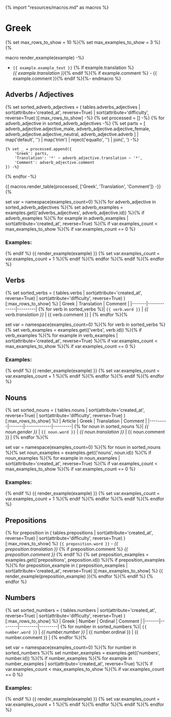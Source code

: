 {% import "resources/macros.md" as macros %}
# Greek
{% 
set max_rows_to_show = 10 %}{% 
set max_examples_to_show = 3 
%}{% 

macro render_example(example) -%}
- `{{ example.example_text }}`
    {% if example.translation %}    
    *{{ example.translation }}*{% endif %}{% if example.comment %} - {{ example.comment }}{% 
    endif %}{%- 
endmacro %}

## Adverbs / Adjectives
{% set sorted_adverb_adjectives = (
    tables.adverbs_adjectives
    | sort(attribute='created_at', reverse=True)
    | sort(attribute='difficulty', reverse=True)
)[:max_rows_to_show] -%}
{% set processed = [] -%}
{% for adverb_adjective in sorted_adverb_adjectives -%}
    {% set parts = [
        adverb_adjective.adjective_male,
        adverb_adjective.adjective_female,
        adverb_adjective.adjective_neutral,
        adverb_adjective.adverb
    ]
    | map('default', '')
    | map('trim')
    | reject('equalto', '')
    | join(', ') -%}

    {% set _ = processed.append({
        'Greek': parts,
        'Translation': '*' ~ adverb_adjective.translation ~ '*',
        'Comment': adverb_adjective.comment
    }) -%}
{% endfor -%}

{{ macros.render_table(processed, ['Greek', 'Translation', 'Comment']) -}}
{% 

set var = namespace(examples_count=0) 
%}{% 
for adverb_adjective in sorted_adverb_adjectives %}{% 
    set adverb_examples = examples.get(('adverbs_adjectives', adverb_adjective.id)) %}{% 
    if adverb_examples %}{% 
        for example in adverb_examples | sort(attribute='created_at', reverse=True) %}{% 
            if var.examples_count < max_examples_to_show %}{% 
                if var.examples_count == 0 %}
### Examples:
{%              endif %}
{{ render_example(example) }}
{%              set var.examples_count = var.examples_count + 1 %}{% 
            endif %}{% 
        endfor %}{% 
    endif %}{% 
endfor %}


## Verbs
{% set sorted_verbs = (
    tables.verbs
    | sort(attribute='created_at', reverse=True)
    | sort(attribute='difficulty', reverse=True)
    )[:max_rows_to_show] 
%}
| Greek | Translation | Comment |
|-------|-------------|---------|
{% for verb in sorted_verbs %}| `{{ verb.word }}` | *{{ verb.translation }}* | {{ verb.comment }} |
{% endfor %}{%

set var = namespace(examples_count=0) 
%}{% 
for verb in sorted_verbs %}{% 
    set verb_examples = examples.get(('verbs', verb.id)) %}{% 
    if verb_examples %}{% 
        for example in verb_examples | sort(attribute='created_at', reverse=True) %}{% 
            if var.examples_count < max_examples_to_show %}{% 
                if var.examples_count == 0 %}
### Examples:
{%              endif %}
{{ render_example(example) }}
{%              set var.examples_count = var.examples_count + 1 %}{% 
            endif %}{% 
        endfor %}{% 
    endif %}{% 
endfor %}


## Nouns
{% set sorted_nouns = (
    tables.nouns
    | sort(attribute='created_at', reverse=True)
    | sort(attribute='difficulty', reverse=True)
    )[:max_rows_to_show] 
%}
| Article | Greek | Translation | Comment |
|---------|-------|-------------|---------|
{% for noun in sorted_nouns %}| *{{ noun.gender }}* | `{{ noun.word }}` | *{{ noun.translation }}* | {{ noun.comment }} |
{% endfor %}{%

set var = namespace(examples_count=0) 
%}{% 
for noun in sorted_nouns %}{% 
    set noun_examples = examples.get(('nouns', noun.id)) %}{% 
    if noun_examples %}{% 
        for example in noun_examples | sort(attribute='created_at', reverse=True) %}{% 
            if var.examples_count < max_examples_to_show %}{% 
                if var.examples_count == 0 %}
### Examples:
{%              endif %}
{{ render_example(example) }}
{%              set var.examples_count = var.examples_count + 1 %}{% 
            endif %}{% 
        endfor %}{% 
    endif %}{% 
endfor %}

## Prepositions

{% for preposition in (
    tables.prepositions
    | sort(attribute='created_at', reverse=True)
    | sort(attribute='difficulty', reverse=True)
    )[:max_rows_to_show] %}
`{{ preposition.word }}` - *{{ preposition.translation }}*
{% 
    if preposition.comment %}
*{{ preposition.comment }}*
{%  endif %}
{% set preposition_examples = examples.get(('prepositions', preposition.id)) %}{% 
    if preposition_examples %}{% 
        for preposition_example in (
            preposition_examples
            | sort(attribute='created_at', reverse=True)
        )[:max_examples_to_show] %}
{{          render_example(preposition_example) }}{% 
        endfor %}{% 
    endif %}
{% endfor %}

## Numbers
{% set sorted_numbers = (
    tables.numbers
    | sort(attribute='created_at', reverse=True)
    | sort(attribute='difficulty', reverse=True)
    )[:max_rows_to_show] 
%}
| Greek | Number | Ordinal | Comment |
|-------|--------|---------|---------|
{% for number in sorted_numbers %}| `{{ number.word }}` | *{{ number.number }}* | {{ number.ordinal }} | {{ number.comment }} |
{% endfor %}{%

set var = namespace(examples_count=0) 
%}{% 
for number in sorted_numbers %}{% 
    set number_examples = examples.get(('numbers', number.id)) %}{% 
    if number_examples %}{% 
        for example in number_examples | sort(attribute='created_at', reverse=True) %}{% 
            if var.examples_count < max_examples_to_show %}{% 
                if var.examples_count == 0 %}
### Examples:
{%              endif %}
{{ render_example(example) }}
{%              set var.examples_count = var.examples_count + 1 %}{% 
            endif %}{% 
        endfor %}{% 
    endif %}{% 
endfor %}


